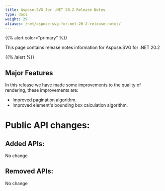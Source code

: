 ```yaml
---
title: Aspose.SVG for .NET 20.2 Release Notes
type: docs
weight: 29
aliases: /net/aspose-svg-for-net-20-2-release-notes/
---
```


{{% alert color="primary" %}} 

This page contains release notes information for Aspose.SVG for .NET 20.2

{{% /alert %}} 
## **Major Features**
In this release we have made some improvements to the quality of rendering, these improvements are:

- Improved pagination algorithm.
- Improved element's bounding box calculation algorithm.
# **Public API changes:**
## **Added APIs:**
No change 
## **Removed APIs:**
No change
